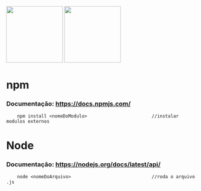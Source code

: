 <div space>
    <img src="https://cdn.jsdelivr.net/gh/devicons/devicon@latest/icons/nodejs/nodejs-original-wordmark.svg" width="150" height="150" /> 
    <img src="https://cdn.jsdelivr.net/gh/devicons/devicon@latest/icons/npm/npm-original-wordmark.svg" width="150" height="150" /> 
</div>


# npm
### Documentação: https://docs.npmjs.com/ 
```
    npm install <nomeDoModulo>                        //instalar modulos externos 
```


# Node
### Documentação: https://nodejs.org/docs/latest/api/
```
    node <nomeDoArquivo>                              //roda o arquivo .js
    
```
